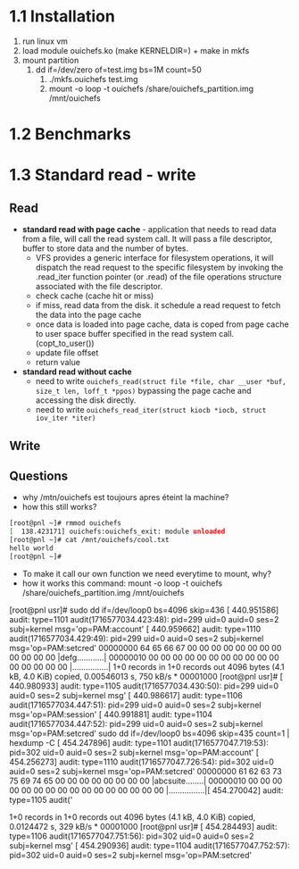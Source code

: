 # 1.1 Installation
1. run linux vm
2. load module ouichefs.ko (make KERNELDIR=) + make in mkfs
3. mount partition
   1. dd if=/dev/zero of=test.img bs=1M count=50
      1. ./mkfs.ouichefs test.img
      2. mount -o loop -t ouichefs /share/ouichefs_partition.img /mnt/ouichefs 

# 1.2 Benchmarks

# 1.3 Standard read - write
## Read
* **standard read with page cache** - application that needs to read data from a file, will call the read system call. It will pass a file descriptor, buffer to store data and the number of bytes. 
  * VFS provides a generic interface for filesystem operations, it will dispatch the read request to the specific filesystem by invoking the .read_iter function pointer (or .read) of the file operations structure associated with the file descriptor. 
  * check cache (cache hit or miss)
  * if miss, read data from the disk. it schedule a read request to fetch the data into the page cache
  * once data is loaded into page cache, data is coped from page cache to user space buffer specified in the read system call. (copt_to_user())
  * update file offset
  * return value
* **standard read without cache**
  * need to write `ouichefs_read(struct file *file, char __user *buf, size_t len, loff_t *ppos)` bypassing the page cache and accessing the disk directly.
  * need to write `ouichefs_read_iter(struct kiocb *iocb, struct iov_iter *iter)`

## Write

## Questions
- why /mtn/ouichefs est toujours apres éteint la machine?
- how this still works?
```bash
[root@pnl ~]# rmmod ouichefs 
[  138.423171] ouichefs:ouichefs_exit: module unloaded
[root@pnl ~]# cat /mnt/ouichefs/cool.txt 
hello world
[root@pnl ~]# 
```
- To make it call our own function we need everytime to mount, why?
- how it works this command: mount -o loop -t ouichefs /share/ouichefs_partition.img /mnt/ouichefs



[root@pnl usr]# sudo dd if=/dev/loop0 bs=4096 skip=436
[  440.951586] audit: type=1101 audit(1716577034.423:48): pid=299 uid=0 auid=0 ses=2 subj=kernel msg='op=PAM:account'
[  440.959662] audit: type=1110 audit(1716577034.429:49): pid=299 uid=0 auid=0 ses=2 subj=kernel msg='op=PAM:setcred'
00000000  64 65 66 67 00 00 00 00  00 00 00 00 00 00 00 00  |defg............|
00000010  00 00 00 00 00 00 00 00  00 00 00 00 00 00 00 00  |................|
1+0 records in
1+0 records out
4096 bytes (4.1 kB, 4.0 KiB) copied, 0.00546013 s, 750 kB/s
*
00001000
[root@pnl usr]# [  440.980933] audit: type=1105 audit(1716577034.430:50): pid=299 uid=0 auid=0 ses=2 subj=kernel msg'
[  440.986617] audit: type=1106 audit(1716577034.447:51): pid=299 uid=0 auid=0 ses=2 subj=kernel msg='op=PAM:session'
[  440.991881] audit: type=1104 audit(1716577034.447:52): pid=299 uid=0 auid=0 ses=2 subj=kernel msg='op=PAM:setcred'
sudo dd if=/dev/loop0 bs=4096 skip=435 count=1 | hexdump -C
[  454.247896] audit: type=1101 audit(1716577047.719:53): pid=302 uid=0 auid=0 ses=2 subj=kernel msg='op=PAM:account'
[  454.256273] audit: type=1110 audit(1716577047.726:54): pid=302 uid=0 auid=0 ses=2 subj=kernel msg='op=PAM:setcred'
00000000  61 62 63 73 75 69 74 65  00 00 00 00 00 00 00 00  |abcsuite........|
00000010  00 00 00 00 00 00 00 00  00 00 00 00 00 00 00 00  |................|[  454.270042] audit: type=1105 audit('

1+0 records in
1+0 records out
4096 bytes (4.1 kB, 4.0 KiB) copied, 0.0124472 s, 329 kB/s
*
00001000
[root@pnl usr]# [  454.284493] audit: type=1106 audit(1716577047.751:56): pid=302 uid=0 auid=0 ses=2 subj=kernel msg'
[  454.290936] audit: type=1104 audit(1716577047.752:57): pid=302 uid=0 auid=0 ses=2 subj=kernel msg='op=PAM:setcred'

